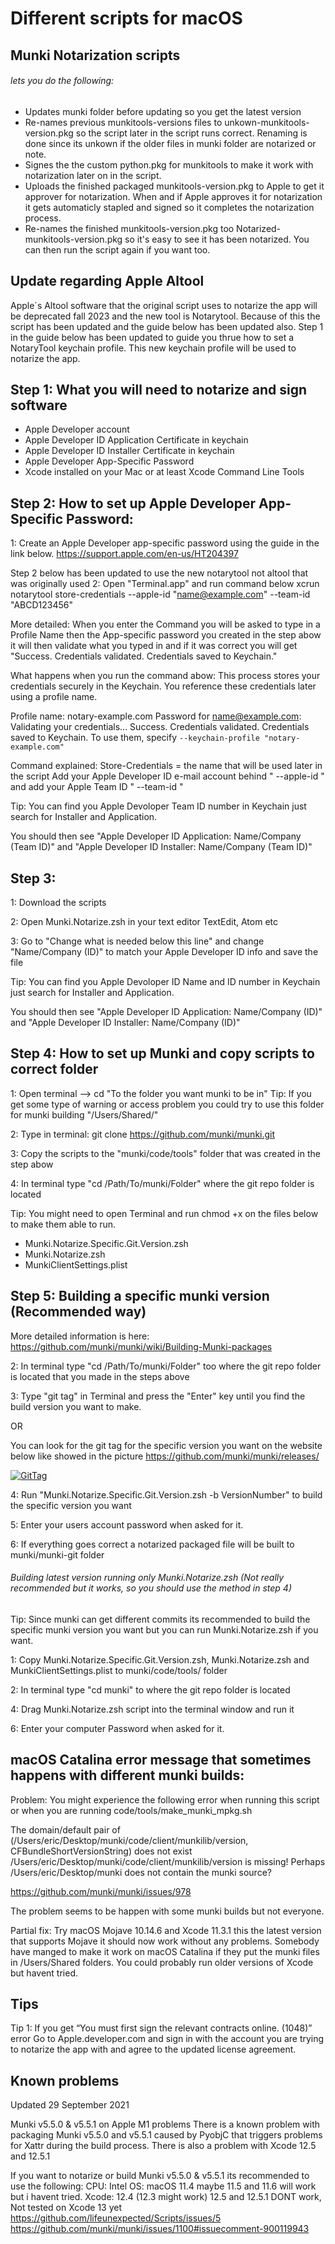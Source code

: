 # Different scripts for macOS

## Munki Notarization scripts
###### lets you do the following:
- Updates munki folder before updating so you get the latest version
- Re-names previous munkitools-versions files to unkown-munkitools-version.pkg so the script later in the script runs correct.
Renaming is done since its unkown if the older files in munki folder are notarized or note.
- Signes the the custom python.pkg for munkitools to make it work with notarization later on in the script.
- Uploads the finished packaged munkitools-version.pkg to Apple to get it approver for notarization.
When and if Apple approves it for notarization it gets automaticly stapled and signed so it completes the notarization process.
- Re-names the finished munkitools-version.pkg too Notarized-munkitools-version.pkg so it's easy to see it has been notarized.
You can then run the script again if you want too.

## Update regarding Apple Altool
Apple´s Altool software that the original script uses to notarize the app will be deprecated fall 2023 and the new tool is Notarytool.
Because of this the script has been updated and the guide below has been updated also.
Step 1 in the guide below has been updated to guide you thrue how to set a NotaryTool keychain profile.
This new keychain profile will be used to notarize the app.

## Step 1: What you will need to notarize and sign software
- Apple Developer account
- Apple Developer ID Application Certificate in keychain
- Apple Developer ID Installer Certificate in keychain
- Apple Developer App-Specific Password
- Xcode installed on your Mac or at least Xcode Command Line Tools

## Step 2: How to set up Apple Developer App-Specific Password:

1: Create an Apple Developer app-specific password using the guide in the link below.
https://support.apple.com/en-us/HT204397

Step 2 below has been updated to use the new notarytool not altool that was originally used
2: Open "Terminal.app" and run command below
xcrun notarytool store-credentials --apple-id "name@example.com" --team-id "ABCD123456"

More detailed:
When you enter the Command you will be asked to type in a Profile Name then the App-specific password you created in the step abow it
will then validate what you typed in and if it was correct you will get "Success. Credentials validated. Credentials saved to Keychain."

What happens when you run the command abow:
This process stores your credentials securely in the Keychain. You reference these credentials later using a profile name.

Profile name:
notary-example.com
Password for name@example.com:
Validating your credentials...
Success. Credentials validated.
Credentials saved to Keychain.
To use them, specify `--keychain-profile "notary-example.com"`


Command explained:
Store-Credentials = the name that will be used later in the script
Add your Apple Developer ID e-mail account behind " --apple-id " and add your Apple Team ID " --team-id "

Tip: You can find you Apple Devoloper Team ID number in Keychain just search for Installer and Application.

You should then see "Apple Developer ID Application: Name/Company (Team ID)" and "Apple Developer ID Installer: Name/Company (Team ID)"

## Step 3:
1: Download the scripts

2: Open Munki.Notarize.zsh in your text editor TextEdit, Atom etc

3: Go to "Change what is needed below this line" and change "Name/Company (ID)" to match your Apple Developer ID info and save the file

Tip: You can find you Apple Devoloper ID Name and ID number in Keychain just search for Installer and Application.

You should then see "Apple Developer ID Application: Name/Company (ID)" and "Apple Developer ID Installer: Name/Company (ID)"

## Step 4: How to set up Munki and copy scripts to correct folder

1: Open terminal --> cd "To the folder you want munki to be in"
Tip: If you get some type of warning or access problem you could try to use this folder for munki building "/Users/Shared/"

2: Type in terminal: git clone https://github.com/munki/munki.git

3: Copy the scripts to the "munki/code/tools" folder that was created in the step abow

4: In terminal type "cd /Path/To/munki/Folder" where the git repo folder is located

Tip: You might need to open Terminal and run chmod +x on the files below to make them able to run.
- Munki.Notarize.Specific.Git.Version.zsh
- Munki.Notarize.zsh
- MunkiClientSettings.plist

## Step 5: Building a specific munki version (Recommended way)
More detailed information is here: https://github.com/munki/munki/wiki/Building-Munki-packages

2: In terminal type "cd /Path/To/munki/Folder" too where the git repo folder is located that you made in the steps above

3: Type "git tag" in Terminal and press the "Enter" key until you find the build version you want to make.

OR

You can look for the git tag for the specific version you want on the website below like showed in the picture
https://github.com/munki/munki/releases/

<a href="https://ibb.co/FBxWmPM"><img src="https://i.ibb.co/FBxWmPM/GitTag.png" alt="GitTag" border="0"></a>

4: Run "Munki.Notarize.Specific.Git.Version.zsh -b VersionNumber" to build the specific version you want

5: Enter your users account password when asked for it.

6: If everything goes correct a notarized packaged file will be built to munki/munki-git folder


###### Building latest version running only Munki.Notarize.zsh (Not really recommended but it works, so you should use the method in step 4)
Tip: Since munki can get different commits its recommended to build the specific munki version you want but you can run Munki.Notarize.zsh if you want.

1: Copy Munki.Notarize.Specific.Git.Version.zsh, Munki.Notarize.zsh and MunkiClientSettings.plist to munki/code/tools/ folder

2: In terminal type "cd munki" to where the git repo folder is located

4: Drag Munki.Notarize.zsh script into the terminal window and run it

6: Enter your computer Password when asked for it.

## macOS Catalina error message that sometimes happens with different munki builds:
Problem: You might experience the following error when running this script or when you are running code/tools/make_munki_mpkg.sh

The domain/default pair of (/Users/eric/Desktop/munki/code/client/munkilib/version, CFBundleShortVersionString) does not exist
/Users/eric/Desktop/munki/code/client/munkilib/version is missing!
Perhaps /Users/eric/Desktop/munki does not contain the munki source?

https://github.com/munki/munki/issues/978

The problem seems to be happen with some munki builds but not everyone.

Partial fix: Try macOS Mojave 10.14.6 and Xcode 11.3.1 this the latest version that supports Mojave it should now work without any problems.
Somebody have manged to make it work on macOS Catalina if they put the munki files in /Users/Shared folders.
You could probably run older versions of Xcode but havent tried.

## Tips

Tip 1: If you get “You must first sign the relevant contracts online. (1048)” error
Go to Apple.developer.com and sign in with the account you are trying to notarize the app with and agree to the updated license agreement.

## Known problems
Updated 29 September 2021

Munki v5.5.0 & v5.5.1 on Apple M1 problems
There is a known problem with packaging Munki v5.5.0 and v5.5.1 caused by PyobjC that triggers problems for Xattr during the build process.
There is also a problem with Xcode 12.5 and 12.5.1

If you want to notarize or build Munki v5.5.0 & v5.5.1 its recommended to use the following:
CPU: Intel
OS: macOS 11.4 maybe 11.5 and 11.6 will work but i havent tried.
Xcode: 12.4 (12.3 might work) 12.5 and 12.5.1 DONT work, Not tested on Xcode 13 yet
https://github.com/lifeunexpected/Scripts/issues/5
https://github.com/munki/munki/issues/1100#issuecomment-900119943